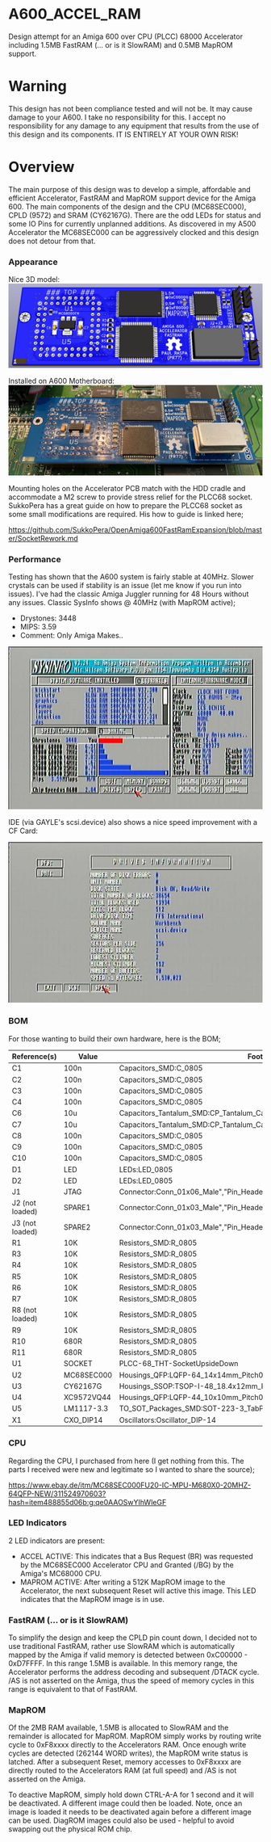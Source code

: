 # A600_ACCEL_RAM
Design attempt for an Amiga 600 over CPU (PLCC) 68000 Accelerator including 1.5MB FastRAM (... or is it SlowRAM) and 0.5MB MapROM support.

# Warning
This design has not been compliance tested and will not be. It may cause damage to your A600. I take no responsibility for this. I accept no responsibility for any damage to any equipment that results from the use of this design and its components. IT IS ENTIRELY AT YOUR OWN RISK!

# Overview
The main purpose of this design was to develop a simple, affordable and efficient Accelerator, FastRAM and MapROM support device for the Amiga 600. The main components of the design and the CPU (MC68SEC000), CPLD (9572) and SRAM (CY62167G). There are the odd LEDs for status and some IO Pins for currently unplanned additions. As discovered in my A500 Accelerator the MC68SEC000 can be aggressively clocked and this design does not detour from that.

### Appearance
Nice 3D model:
![3D Model](/Images/A600_ACCEL_RAM.png)

Installed on A600 Motherboard:
![Actual Hardware](/Images/Actual_Hardware.jpg)

Mounting holes on the Accelerator PCB match with the HDD cradle and accommodate a M2 screw to provide stress relief for the PLCC68 socket. SukkoPera has a great guide on how to prepare the PLCC68 socket as some small modifications are required. His how to guide is linked here;

https://github.com/SukkoPera/OpenAmiga600FastRamExpansion/blob/master/SocketRework.md

### Performance
Testing has shown that the A600 system is fairly stable at 40MHz. Slower crystals can be used if stability is an issue (let me know if you run into issues). I've had the classic Amiga Juggler running for 48 Hours without any issues. Classic SysInfo shows @ 40MHz (with MapROM active);

* Drystones: 3448
* MIPS: 3.59
* Comment: Only Amiga Makes.. 

![SysInfo Speed](/Images/SysInfo_Speed.jpg)

IDE (via GAYLE's scsi.device) also shows a nice speed improvement with a CF Card:

![SysInfo Drive](/Images/SysInfo_Drive.jpg)

### BOM
For those wanting to build their own hardware, here is the BOM;

| Reference(s)  | Value           | Footprint                                        |
|---------------|-----------------|--------------------------------------------------|
|C1             | 100n            |Capacitors_SMD:C_0805
|C2             | 100n            |Capacitors_SMD:C_0805
|C3             | 100n            |Capacitors_SMD:C_0805
|C4             | 100n            |Capacitors_SMD:C_0805
|C6             | 10u             |Capacitors_Tantalum_SMD:CP_Tantalum_Case-R_EIA-2012-12_Hand
|C7             | 10u             |Capacitors_Tantalum_SMD:CP_Tantalum_Case-R_EIA-2012-12_Hand
|C8             | 100n            |Capacitors_SMD:C_0805
|C9             | 100n            |Capacitors_SMD:C_0805
|C10            | 100n            |Capacitors_SMD:C_0805
|D1             | LED             |LEDs:LED_0805
|D2             | LED             |LEDs:LED_0805
|J1             | JTAG            |Connector:Conn_01x06_Male","Pin_Headers:Pin_Header_Straight_1x06_Pitch2.54mm
|J2 (not loaded)| SPARE1          |Connector:Conn_01x03_Male","Pin_Headers:Pin_Header_Straight_1x03_Pitch2.54mm
|J3 (not loaded)| SPARE2          |Connector:Conn_01x03_Male","Pin_Headers:Pin_Header_Straight_1x03_Pitch2.54mm
|R1             | 10K             |Resistors_SMD:R_0805
|R3             | 10K             |Resistors_SMD:R_0805
|R4             | 10K             |Resistors_SMD:R_0805
|R5             | 10K             |Resistors_SMD:R_0805
|R6             | 10K             |Resistors_SMD:R_0805
|R7             | 10K             |Resistors_SMD:R_0805
|R8 (not loaded)| 10K             |Resistors_SMD:R_0805
|R9             | 10K             |Resistors_SMD:R_0805
|R10            | 680R            |Resistors_SMD:R_0805
|R11            | 680R            |Resistors_SMD:R_0805
|U1             | SOCKET          |PLCC-68_THT-SocketUpsideDown
|U2             | MC68SEC000      |Housings_QFP:LQFP-64_14x14mm_Pitch0.8mm
|U3             | CY62167G        |Housings_SSOP:TSOP-I-48_18.4x12mm_Pitch0.5mm
|U4             | XC9572VQ44      |Housings_QFP:LQFP-44_10x10mm_Pitch0.8mm
|U5             | LM1117-3.3      |TO_SOT_Packages_SMD:SOT-223-3_TabPin2
|X1             | CXO_DIP14       |Oscillators:Oscillator_DIP-14

### CPU
Regarding the CPU, I purchased from here (I get nothing from this. The parts I received were new and legitimate so I wanted to share the source);

https://www.ebay.de/itm/MC68SEC000FU20-IC-MPU-M680X0-20MHZ-64QFP-NEW/311524970603?hash=item488855d06b:g:qe0AAOSwYIhWleGF

### LED Indicators
2 LED indicators are present:

* ACCEL ACTIVE: This indicates that a Bus Request (BR) was requested by the MC68SEC000 Accelerator CPU and Granted (/BG) by the Amiga's MC68000 CPU.
* MAPROM ACTIVE: After writing a 512K MapROM image to the Accelerator, the next subsequent Reset will active this image. This LED indicates that the MapROM image is in use.

### FastRAM (... or is it SlowRAM)
To simplify the design and keep the CPLD pin count down, I decided not to use traditional FastRAM, rather use SlowRAM which is automatically mapped by the Amiga if valid memory is detected between 0xC00000 - 0xD7FFFF. In this range 1.5MB is available. In this memory range, the Accelerator performs the address decoding and subsequent /DTACK cycle. /AS is not asserted on the Amiga, thus the speed of memory cycles in this range is equivalent to that of FastRAM.

### MapROM
Of the 2MB RAM available, 1.5MB is allocated to SlowRAM and the remainder is allocated for MapROM. MapROM simply works by routing write cycle to 0xF8xxxx directly to the Accelerators RAM. Once enough write cycles are detected (262144 WORD writes), the MapROM write status is latched. After a subsequent Reset, memory accesses to 0xF8xxxx are directly routed to the Accelerators RAM (at full speed) and /AS is not asserted on the Amiga.

To deactive MapROM, simply hold down CTRL-A-A for 1 second and it will be deactivated. A different image could then be loaded. Note, once an image is loaded it needs to be deactivated again before a different image can be used. DiagROM images could also be used - helpful to avoid swapping out the physical ROM chip.



